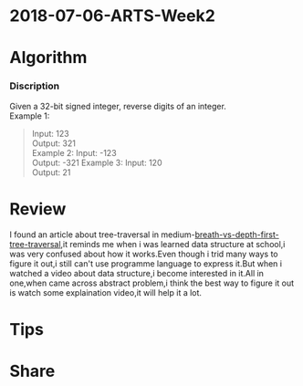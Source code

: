# 2018-07-06-ARTS-Week2
# Algorithm
### Discription
Given a 32-bit signed integer, reverse digits of an integer.   
Example 1:
> Input: 123   
> Output: 321   
Example 2:
> Input: -123   
> Output: -321
Example 3:
> Input: 120   
> Output: 21
# Review
I found an article about tree-traversal in medium-[breath-vs-depth-first-tree-traversal](https://medium.com/@aturek14/breadth-vs-depth-first-tree-traversal-f42aa2c8631c),it reminds me when i was learned data structure at school,i was very confused about how it works.Even though i trid many ways to figure it out,i still can't use programme language to express it.But when i watched a video about data structure,i become interested in it.All in one,when came across abstract problem,i think the best way to figure it out is watch some explaination video,it will help it a lot.
# Tips

# Share
